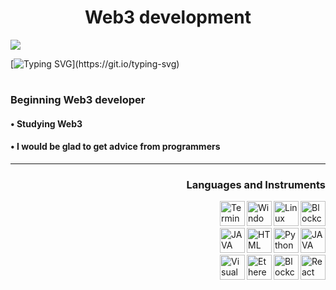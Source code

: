 <h1 font="Play" align="center">Web3 development </h1>

<img src="https://user-images.githubusercontent.com/116753493/199089525-a6b14f0a-23b0-4980-8f73-3a2723b599e7.gif" />

[![Typing SVG](https://readme-typing-svg.demolab.com?font=Play&size=32&duration=4500&pause=800&color=6441A5&center=%D0%B8%D1%81%D1%82%D0%B8%D0%BD%D0%BD%D1%8B%D0%B9&vCenter=%D0%9B%D0%9E%D0%96%D0%AC&width=450&lines=Welcome+to+my+metaverse!)](https://git.io/typing-svg)

#

<h3 font="Play" align="left">Beginning Web3 developer </h3>
<h4 font="Play" align="left">• Studying Web3 </h4>
<h4 font="Play" align="left">• I would be glad to get advice from programmers </h4>

  
<hr>

  <h3 align="right">Languages and Instruments</h3>
<img align="right" src="https://user-images.githubusercontent.com/116753493/199121542-aab5a657-b0b9-49a2-92f2-9dfcd05bcc0d.png" alt="Blockchain" width="40" height="40"/>
<img align="right" src="https://user-images.githubusercontent.com/116753493/199135177-0e5a4379-b903-40b7-b663-1c67a849aba7.png" alt="Linux" width="40" height="40"/>
<img align="right" src="https://user-images.githubusercontent.com/116753493/199135333-ce157746-970f-4529-9e92-971f91c4466d.png" alt="Windows" width="40" height="40"/>
<img align="right" src="https://user-images.githubusercontent.com/116753493/199135403-cdd6d5fa-7b97-42a9-943b-4b9ace0741a5.png" alt="Terminal" width="40" height="40"/> 
  <h3 font="Play" align="left">⠀</h3>
<img align="right" src="https://user-images.githubusercontent.com/116753493/199134671-ef8daec4-a9e2-437e-aed9-e30d50a6faec.png" alt="JAVA script" width="40" height="40"/>
<img align="right" src="https://user-images.githubusercontent.com/116753493/199134748-e5f23658-4c50-459a-8f79-71dc66734d11.png" alt="Python" width="40" height="40"/>
<img align="right" src="https://user-images.githubusercontent.com/116753493/199134956-b94eb079-e4e3-4de3-ace2-c65678dd5fce.png" alt="HTML" width="40" height="40"/>
<img align="right" src="https://user-images.githubusercontent.com/116753493/199135642-32579a55-3f45-443f-b81d-80eb8247f446.png" alt="JAVA" width="40" height="40"/>
  <h3 font="Play" align="left">⠀</h3>
<img align="right" src="https://user-images.githubusercontent.com/116753493/199134435-c0fec3fb-11d7-4d48-9ae1-bd457dc3d500.png" alt="React" width="40" height="40"/>
<img align="right" src="https://user-images.githubusercontent.com/116753493/199125791-87dedd36-d6eb-4783-975e-9c16e270aea5.png" alt="Blockchain" width="40" height="40"/>
<img align="right" src="https://user-images.githubusercontent.com/116753493/199135768-e7fd2da5-58a2-4159-80af-d1b9b9e1af49.png" alt="Ethereum" width="40" height="40"/>
<img align="right" src="https://user-images.githubusercontent.com/116753493/199134600-2cfe8a97-f3a2-4684-a2d4-e307bc4238cd.png" alt="Visual Studio" width="40" height="40"/>
  <h3 font="Play" align="left">⠀</h3>



